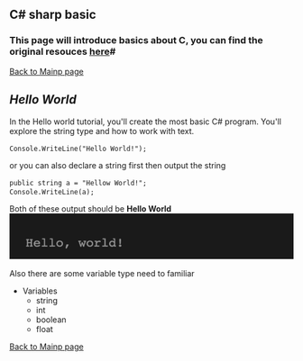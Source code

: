 ## C# sharp basic 

### **This page will introduce basics about C, you can find the original resouces [here](https://docs.microsoft.com/en-us/dotnet/csharp/tutorials/intro-to-csharp/)#**

[Back to Mainp page](https://github.com/Dokidok1/new1000)




## *Hello World*

In the Hello world tutorial, you'll create the most basic C# program. You'll explore the string type and how to work with text.

```
Console.WriteLine("Hello World!");
```

or you can also declare a string first then output the string

```
public string a = "Hellow World!";
Console.WriteLine(a);
```

Both of these output should be **Hello World**
![h](https://github.com/Dokidok1/new1000/blob/master/images/hellow.png)

Also there are some variable type need to familiar 
* Variables
    * string
    * int
    * boolean
    * float
    

   
[Back to Mainp page](https://github.com/Dokidok1/new1000)
